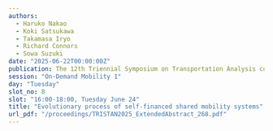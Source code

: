 ```yaml
---
authors:
  - Haruko Nakao
  - Koki Satsukawa
  - Takamasa Iryo
  - Richard Connors
  - Sowa Suzuki
date: "2025-06-22T00:00:00Z"
publication: The 12th Triennial Symposium on Transportation Analysis conference
session: "On-Demand Mobility 1"
day: "Tuesday"
slot_no: 8
slot: "16:00-18:00, Tuesday June 24"
title: "Evolutionary process of self-financed shared mobility systems"
url_pdf: "/proceedings/TRISTAN2025_ExtendedAbstract_268.pdf"
---
```

